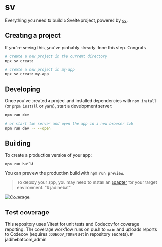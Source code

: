 # sv

Everything you need to build a Svelte project, powered by [`sv`](https://github.com/sveltejs/cli).

## Creating a project

If you're seeing this, you've probably already done this step. Congrats!

```sh
# create a new project in the current directory
npx sv create

# create a new project in my-app
npx sv create my-app
```

## Developing

Once you've created a project and installed dependencies with `npm install` (or `pnpm install` or `yarn`), start a development server:

```sh
npm run dev

# or start the server and open the app in a new browser tab
npm run dev -- --open
```

## Building

To create a production version of your app:

```sh
npm run build
```

You can preview the production build with `npm run preview`.

> To deploy your app, you may need to install an [adapter](https://svelte.dev/docs/kit/adapters) for your target environment.
> "# jadihebat"

[![Coverage](https://codecov.io/gh/jhonkus/jadihebatcom/branch/main/graph/badge.svg)](https://codecov.io/gh/jhonkus/jadihebatcom)

## Test coverage

This repository uses Vitest for unit tests and Codecov for coverage reporting. The coverage workflow runs on push to `main` and uploads reports to Codecov (requires `CODECOV_TOKEN` set in repository secrets).
#   j a d i h e b a t c o m _ a d m i n  
 